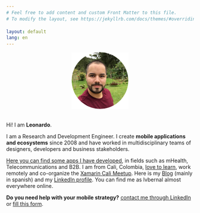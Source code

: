 ```yaml
---
# Feel free to add content and custom Front Matter to this file.
# To modify the layout, see https://jekyllrb.com/docs/themes/#overriding-theme-defaults

layout: default
lang: en
---
```


<center>
    <img src="/images/profile.png" height="152" />
    <br/><br/>
</center>

Hi! I am __Leonardo__.

I am a Research and Development Engineer. I create __mobile applications and ecosystems__ since 2008 and have worked in multidisciplinary teams of designers, developers and business stakeholders.

[Here you can find some apps I have developed](/apps), in fields such as mHealth, Telecommunications and B2B. I am from Cali, Colombia, [love to learn](/tech), work remotely and co-organize the [Xamarin Cali Meetup](https://www.meetup.com/Xamarin-Cali/). Here is my [Blog](https://blog.lvbernal.com/) (mainly in spanish) and my [LinkedIn profile](https://www.linkedin.com/in/lvbernal/). You can find me as lvbernal almost everywhere online.

__Do you need help with your mobile strategy?__ [contact me through LinkedIn](https://www.linkedin.com/in/lvbernal/) or [fill this form](https://goo.gl/forms/TxQgrcByjhA469of2).
